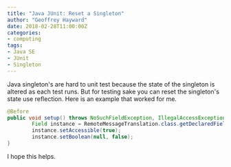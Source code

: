```yaml
---
title: "Java JUnit: Reset a Singleton"
author: "Geoffrey Hayward"
date: 2018-02-28T11:00:00Z
categories:
- computing
tags:
- Java SE
- JUnit
- Singleton
---
```

Java singleton's are hard to unit test because the state of the singleton is altered as each test runs. But for testing sake you can reset the singleton's state use reflection. Here is an example that worked for me.</p>

<!--more-->

```java
@Before
public void setup() throws NoSuchFieldException, IllegalAccessException {
        Field instance = RemoteMessageTranslation.class.getDeclaredField("set");
        instance.setAccessible(true);
        instance.setBoolean(null, false);
}
```

I hope this helps.
